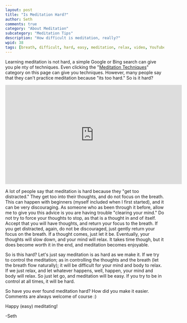 ```yaml
---
layout: post
title: "Is Meditation Hard?"
author: Seth
comments: true
category: "About Meditation"
subcategory: "Meditation Tips"
description: "How difficult is meditation, really?"
wpid: 38
tags: [breath, difficult, hard, easy, meditation, relax, video, YouTube]
---
```


Learning meditation is not hard, a simple Google or Bing search can give you ple
nty of techniques. Even clicking the "[Meditation Techniques](/category/about-meditation/meditation-techniques)" category on this page can give you techniques. However, many people
 say that they can't practice meditation because "its too hard." So is it hard?

 <!--more-->

<iframe width="560" height="315" src="https://www.youtube.com/embed/q0XIhBQoBqI" frameborder="0" allowfullscreen></iframe> 

A lot of people say that meditation is hard because they "get too distracted." They get too into their thoughts, and do not focus on the breath. This can happen with beginners (myself included when I first started), and it can be very discouraging. As someone who as been through it before, allow me to give you this advice is you are having trouble "clearing your mind." Do not try to force your thoughts to stop, as that is a thought in and of itself. Accept that you will have thoughts, and return your focus to the breath. If you get distracted, again, do not be discouraged, just gently return your focus on the breath. If a thought comes, just let it be. Eventually, your thoughts will slow down, and your mind will relax. It takes time though, but it does become worth it in the end, and meditation becomes enjoyable.

So is this hard? Let's just say meditation is as hard as we make it. If we try to control the meditation; as in controlling the thoughts and the breath (let the breath flow naturally); it will be difficult for your mind and body to relax. If we just relax, and let whatever happens, well, happen, your mind and body will relax. So just let go, and meditation will be easy. If you try to be in control at all times, it will be hard.

So have you ever found meditation hard? How did you make it easier. Comments are always welcome of course :)

Happy (easy) meditating!

-Seth
